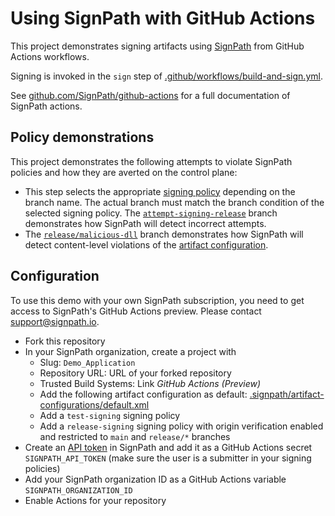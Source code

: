 # Using SignPath with GitHub Actions

This project demonstrates signing artifacts using [SignPath](https://about.signpath.io) from GitHub Actions workflows.

Signing is invoked in the `sign` step of [.github/workflows/build-and-sign.yml](.github/workflows/build-and-sign.yml). 

See [github.com/SignPath/github-actions](https://github.com/SignPath/github-actions) for a full documentation of SignPath actions.

## Policy demonstrations

This project demonstrates the following attempts to violate SignPath policies and how they are averted on the control plane:

* This step selects the appropriate [signing policy] depending on the branch name. The actual branch must match the branch condition of the selected signing policy. The [`attempt-signing-release`] branch demonstrates how SignPath will detect incorrect attempts.
* The [`release/malicious-dll`] branch demonstrates how SignPath will detect content-level violations of the [artifact configuration].

## Configuration

To use this demo with your own SignPath subscription, you need to get access to SignPath's GitHub Actions preview. Please contact support@signpath.io.

* Fork this repository
* In your SignPath organization, create a project with 
  * Slug: `Demo_Application` 
  * Repository URL: URL of your forked repository
  * Trusted Build Systems: Link _GitHub Actions (Preview)_
  * Add the following artifact configuration as default: [.signpath/artifact-configurations/default.xml](.signpath/artifact-configurations/default.xml)
  * Add a `test-signing` signing policy
  * Add a `release-signing` signing policy with origin verification enabled and restricted to `main` and `release/*` branches
* Create an [API token] in SignPath and add it as a GitHub Actions secret `SIGNPATH_API_TOKEN` (make sure the user is a submitter in your signing policies)
* Add your SignPath organization ID as a GitHub Actions variable `SIGNPATH_ORGANIZATION_ID` 
* Enable Actions for your repository


[signing policy]: https://about.signpath.io/documentation/projects#signing-policies
[artifact configuration]: https://about.signpath.io/documentation/projects#artifact-configurations
[`attempt-signing-release`]: https://github.com/SignPath/github-actions-demo/blob/feature/attempt-signing-release/.github/workflows/build-and-sign.yml#L46
[`release/malicious-dll`]: https://github.com/SignPath/github-actions-demo/blob/release/malicious-dll/src/Build.ps1#L4

[API token]: https://about.signpath.io/documentation/users#interactive-api-token